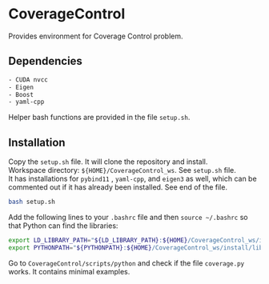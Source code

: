 # CoverageControl
Provides environment for Coverage Control problem.

## Dependencies
```bash
- CUDA nvcc
- Eigen
- Boost
- yaml-cpp
```

Helper bash functions are provided in the file `setup.sh`.

## Installation

Copy the `setup.sh` file. It will clone the repository and install.   
Workspace directory: `${HOME}/CoverageControl_ws`.  See `setup.sh` file.  
It has installations for `pybind11` , `yaml-cpp`, and `eigen3` as well, which can be commented out if it has already been installed. See end of the file.

```bash
bash setup.sh
```
Add the following lines to your `.bashrc` file and then `source ~/.bashrc` so that Python can find the libraries:
```bash
export LD_LIBRARY_PATH="${LD_LIBRARY_PATH}:${HOME}/CoverageControl_ws/install/lib"
export PYTHONPATH="${PYTHONPATH}:${HOME}/CoverageControl_ws/install/lib"
```

Go to `CoverageControl/scripts/python` and check if the file `coverage.py` works. It contains minimal examples.
